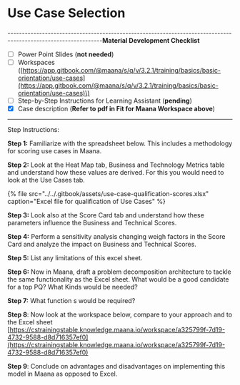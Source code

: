 # Use Case Selection

---------------------------------------------------------------------------------------------------------------**Material Development Checklist**

* [ ] Power Point Slides \(**not needed**\)
* [ ] Workspaces \([https://app.gitbook.com/@maana/s/q/v/3.2.1/training/basics/basic-orientation/use-cases](https://app.gitbook.com/@maana/s/q/v/3.2.1/training/basics/basic-orientation/use-cases)\)
* [ ] Step-by-Step Instructions for Learning Assistant \(**pending**\)
* [x] Case description \(**Refer to pdf in Fit for Maana Workspace above**\)

---------------------------------------------------------------------------------------------------------------

Step Instructions:

**Step 1:** Familiarize with the spreadsheet below. This includes a methodology for scoring use cases in Maana. 

**Step 2:** Look at the Heat Map tab, Business and Technology Metrics table and understand how these values are derived. For this you would need to look at the Use Cases tab. 

{% file src="../../.gitbook/assets/use-case-qualification-scores.xlsx" caption="Excel file for qualification of Use Cases" %}

**Step 3:** Look also at the Score Card tab and understand how these parameters influence the Business and Technical Scores. 

**Step 4:** Perform a sensitivity analysis changing weigh factors in the Score Card and analyze the impact on Business and Technical Scores. 

**Step 5:** List any limitations of this excel sheet. 

**Step 6:** Now in Maana, draft a problem decomposition architecture to tackle the same functionality as the Excel sheet. What would be a good candidate for a top PQ? What Kinds would be needed? 

**Step 7:** What function s would be required?

**Step 8**: Now look at the workspace below, compare to your approach and to the Excel sheet [https://cstrainingstable.knowledge.maana.io/workspace/a325799f-7d19-4732-9588-d8d716357ef0](https://cstrainingstable.knowledge.maana.io/workspace/a325799f-7d19-4732-9588-d8d716357ef0)

**Step 9**: Conclude on advantages and disadvantages on implementing this model in Maana as opposed to Excel. 

